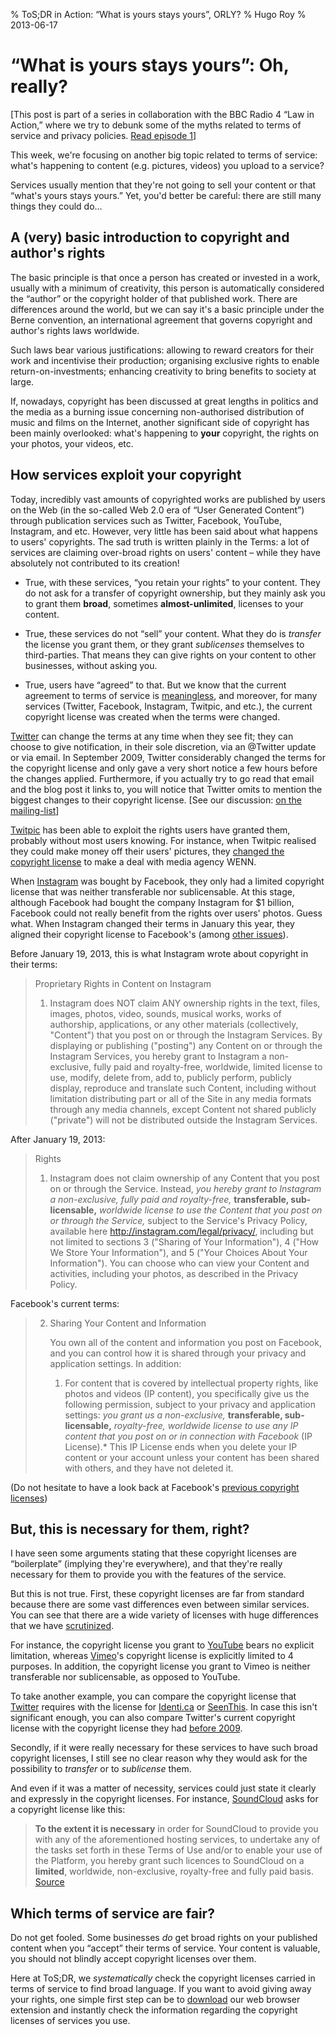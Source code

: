 % ToS;DR in Action: “What is yours stays yours”, ORLY? 
% Hugo Roy
% 2013-06-17

# “What is yours stays yours”: Oh, really?

[This post is part of a series in collaboration with the BBC Radio
4 “Law in Action,” where we try to debunk some of the myths
related to terms of service and privacy policies. 
[Read episode 1][ep1]]

[ep1]:
http://tosdr.org/blog/tosdr-in-action-i-have-read-and-agree.html

This week, we're focusing on another big topic related to terms of
service: what's happening to content (e.g. pictures, videos) you
upload to a service?

Services usually mention that they're not going to sell your
content or that “what's yours stays yours.” Yet, you'd better be
careful: there are still many things they could do…


## A (very) basic introduction to copyright and author's rights

The basic principle is that once a person has created or invested
in a work, usually with a minimum of creativity, this person is
automatically considered the “author” or the copyright holder of
that published work. There are differences around the world, but
we can say it's a basic principle under the Berne convention, an international agreement that
governs copyright and author's rights laws worldwide.

Such laws bear various justifications: allowing to reward creators
for their work and incentivise their production; organising
exclusive rights to enable return-on-investments; enhancing
creativity to bring benefits to society at large.

If, nowadays, copyright has been discussed at great lengths in
politics and the media as a burning issue concerning
non-authorised distribution of music and films on the Internet,
another significant side of copyright has been mainly
overlooked: what's happening to **your** copyright, the rights on
your photos, your videos, etc.

## How services exploit your copyright

Today, incredibly vast amounts of copyrighted works are published
by users on the Web (in the so-called Web 2.0 era of “User
Generated Content”) through publication services such as Twitter,
Facebook, YouTube, Instagram, and etc. However, very little has
been said about what happens to users' copyrights. The sad truth
is written plainly in the Terms: a lot of services are claiming
over-broad rights on users' content – while they have absolutely
not contributed to its creation!

 * True, with these services, “you retain your rights” to your
   content. They do not ask for a transfer of copyright ownership,
   but they mainly ask you to grant them **broad**, sometimes
   **almost-unlimited**, licenses to your content.

 * True, these services do not “sell” your content. What they do 
   is *transfer* the license you grant them, or they grant
   *sublicenses* themselves to third-parties. That means they can
   give rights on your content to other businesses, without asking
   you.

* True, users have “agreed” to that. But we know that the current
   agreement to terms of service is [meaningless][ep1], and
   moreover, for many services (Twitter, Facebook, Instagram,
   Twitpic, and etc.), the current copyright license was created when
   the terms were changed.

[Twitter][] can change the terms at any
time when they see fit; they can choose to give notification, in
their sole discretion, via an @Twitter update or via email. In
September 2009, Twitter considerably changed the terms for the
copyright license and only gave a very short notice a few hours
before the changes applied. Furthermore, if you actually try to go
read that email and the blog post it links to, you will notice
that Twitter omits to mention the biggest changes to their
copyright license. [See our discussion: [on the
mailing-list](https://groups.google.com/d/msg/tosdr/-B4iO-9xHvg/0yoWGoEISrEJ)]

[Twitpic][] has been able to exploit the rights users have granted
them, probably without most users knowing. For instance, when
Twitpic realised they could make money off their users' pictures,
they [changed the copyright license](http://www.bbc.co.uk/news/technology-13372982) 
to make a deal with media agency WENN.

When [Instagram][] was bought by Facebook, they only had a limited
copyright license that was neither transferable nor sublicensable.
At this stage, although Facebook had bought the company Instagram
for $1 billion, Facebook could not really benefit from the rights
over users' photos. Guess what. When Instagram changed their terms
in January this year, they aligned their copyright license to
Facebook's (among [other issues](http://www.slate.com/blogs/future_tense/2012/12/19/instagram_privacy_everyone_s_ignoring_the_real_problems_with_its_terms_of.html)).

Before January 19, 2013, this is what Instagram wrote about
copyright in their terms:

> Proprietary Rights in Content on Instagram
> 
> 1. Instagram does NOT claim ANY ownership rights in the text,
> files, images, photos, video, sounds, musical works, works of
> authorship, applications, or any other materials (collectively,
> "Content") that you post on or through the Instagram Services.
> By displaying or publishing ("posting") any Content on or
> through the Instagram Services, you hereby grant to Instagram a
> non-exclusive, fully paid and royalty-free, worldwide, limited
> license to use, modify, delete from, add to, publicly perform,
> publicly display, reproduce and translate such Content,
> including without limitation distributing part or all of the
> Site in any media formats through any media channels, except
> Content not shared publicly ("private") will not be distributed
> outside the Instagram Services.

After January 19, 2013:

> Rights
> 
> 1. Instagram does not claim ownership of any Content that you
> post on or through the Service. Instead, *you hereby grant to
> Instagram a non-exclusive, fully paid and royalty-free,*
> **transferable, sub-licensable,** *worldwide license to use the
> Content that you post on or through the Service,* subject to the
> Service's Privacy Policy, available here
> http://instagram.com/legal/privacy/, including but not limited
> to sections 3 ("Sharing of Your Information"), 4 ("How We Store
> Your Information"), and 5 ("Your Choices About Your
> Information"). You can choose who can view your Content and
> activities, including your photos, as described in the Privacy
> Policy.

Facebook's current terms:

> 2. Sharing Your Content and Information
> 
>    You own all of the content and information you post on
>    Facebook, and you can control how it is shared through your
>    privacy and application settings. In addition:
> 
>    1. For content that is covered by intellectual property
>    rights, like photos and videos (IP content), you specifically
>    give us the following permission, subject to your privacy and
>    application settings: *you grant us a non-exclusive,*
>    **transferable, sub-licensable,** *royalty-free, worldwide license
>    to use any IP content that you post on or in connection with
>    Facebook* (IP License).* This IP License ends when you delete
>    your IP content or your account unless your content has been
>    shared with others, and they have not deleted it.

(Do not hesitate to have a look back at Facebook's
[previous copyright licenses](http://consumerist.com/2009/02/15/facebooks-new-terms-of-service-we-can-do-anything-we-want-with-your-content-forever/))

## But, this is necessary for them, right?

I have seen some arguments stating that these copyright licenses
are “boilerplate” (implying they're everywhere), and that they're
really necessary for them to provide you with the features of the
service.

But this is not true. First, these copyright licenses are far from
standard because there are some vast differences even between similar services.
You can see that there are a wide variety of licenses with 
huge differences that we have
[scrutinized](http://tosdr.org/topics.html#copyright-scope).

For instance, the copyright license you grant to [YouTube][] bears
no explicit limitation, whereas [Vimeo][]'s copyright license is
explicitly limited to 4 purposes. In addition, the copyright
license you grant to Vimeo is neither transferable nor
sublicensable, as opposed to YouTube.

To take another example, you can compare the copyright license
that [Twitter][] requires with the
license for [Identi.ca][] or
[SeenThis][]. In case this isn't
significant enough, you can also compare Twitter's current
copyright license with the copyright license they had [before
2009](https://twitter.com/tos/previous).

Secondly, if it were really necessary for these services to have such broad
copyright licenses, I still see no clear reason why they would ask
for the possibility to *transfer* or to *sublicense* them. 

And even if it was a matter of necessity, services could
just state it clearly and expressly in the copyright licenses. For
instance, [SoundCloud][] asks for a
copyright license like this: 

> **To the extent it is necessary** in order for SoundCloud to
> provide you with any of the aforementioned hosting services, to
> undertake any of the tasks set forth in these Terms of Use
> and/or to enable your use of the Platform, you hereby grant such
> licences to SoundCloud on a **limited**, worldwide,
> non-exclusive, royalty-free and fully paid basis.
> [Source](https://groups.google.com/d/topic/tosdr/_gI8wQ3PZ2M/discussion)

## Which terms of service are fair?

Do not get fooled. Some businesses *do* get broad rights on your
published content when you “accept” their terms of service. Your
content is valuable, you should not blindly accept copyright
licenses over them.

Here at ToS;DR, we *systematically* check the copyright licenses
carried in terms of service to find broad language. If you want to
avoid giving away your rights, one simple first step can be to
[download][] our web browser extension and instantly check the
information regarding the copyright licenses of services you use.

[download]: http://tosdr.org/downloads.html
[Twitter]: http://tosdr.org/#twitter
[Twitpic]: http://tosdr.org/#twitpic
[Instagram]: http://tosdr.org/#instagram
[YouTube]: http://tosdr.org/#youtube
[Vimeo]: http://tosdr.org/#vimeo
[Identi.ca]: http://tosdr.org/#identi-ca
[SeenThis]: http://tosdr.org/#seenthis
[SoundCloud]: http://tosdr.org/#soundcloud
